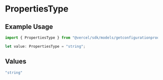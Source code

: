 # PropertiesType

## Example Usage

```typescript
import { PropertiesType } from "@vercel/sdk/models/getconfigurationproductsop.js";

let value: PropertiesType = "string";
```

## Values

```typescript
"string"
```